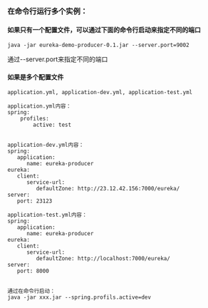 ### 在命令行运行多个实例：

#### 如果只有一个配置文件，可以通过下面的命令行启动来指定不同的端口
```
java -jar eureka-demo-producer-0.1.jar --server.port=9002
```
通过--server.port来指定不同的端口

#### 如果是多个配置文件
```
application.yml, application-dev.yml, application-test.yml

application.yml内容：
spring:
	profiles:
		active: test


application-dev.yml内容：
spring:
   application:
      name: eureka-producer
eureka:
   client:
      service-url:
         defaultZone: http://23.12.42.156:7000/eureka/
server:
   port: 23123

application-test.yml内容：
spring:
   application:
      name: eureka-producer
eureka:
   client:
      service-url:
         defaultZone: http://localhost:7000/eureka/
server:
   port: 8000


通过在命令行启动：
java -jar xxx.jar --spring.profils.active=dev
```





